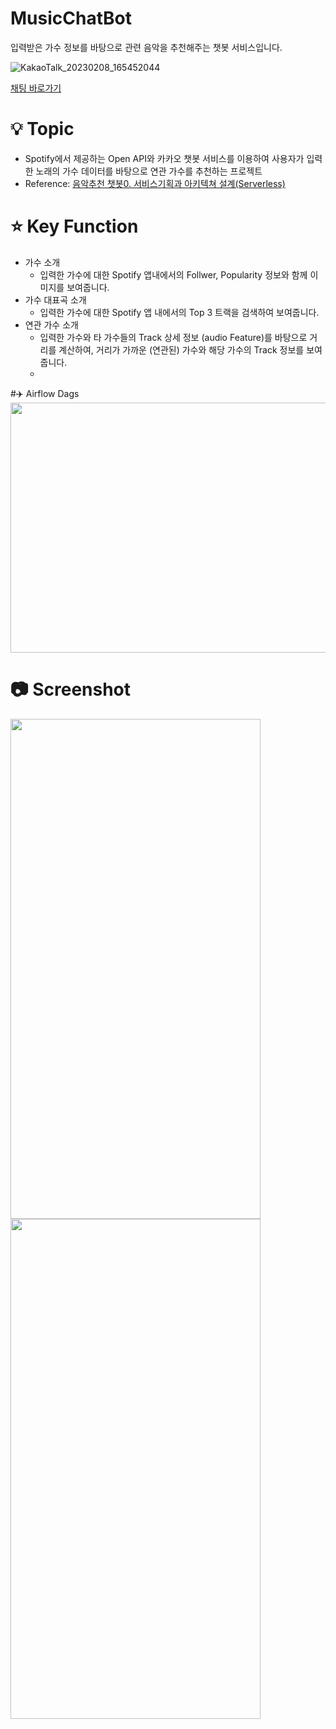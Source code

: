 # MusicChatBot
입력받은 가수 정보를 바탕으로 관련 음악을 추천해주는 챗봇 서비스입니다.

![KakaoTalk_20230208_165452044](https://user-images.githubusercontent.com/79965168/217502818-12e9201e-54c3-4632-9961-a635b9199daf.jpg)

[채팅 바로가기](https://pf.kakao.com/_vzbrxj/chat)

# 💡 Topic

- Spotify에서 제공하는 Open API와 카카오 챗봇 서비스를 이용하여 사용자가 입력한 노래의 가수 데이터를 바탕으로 연관 가수를 추천하는 프로젝트
- Reference: [음악추천 챗봇0. 서비스기획과 아키텍쳐 설계(Serverless)](https://pearlluck.tistory.com/473)

# ⭐️ Key Function

- 가수 소개
    - 입력한 가수에 대한 Spotify 앱내에서의 Follwer, Popularity 정보와 함께 이미지를 보여줍니다.
- 가수 대표곡 소개
    - 입력한 가수에 대한 Spotify 앱 내에서의 Top 3 트랙을 검색하여 보여줍니다.
- 연관 가수 소개
    - 입력한 가수와 타 가수들의 Track 상세 정보 (audio Feature)를 바탕으로 거리를 계산하여, 거리가 가까운 (연관된) 가수와 해당 가수의 Track 정보를 보여줍니다.
    - 
#✈️ Airflow Dags
<img src="https://user-images.githubusercontent.com/79965168/217505299-7a9100bc-2d88-4185-bbf7-c059c2af25bf.png"  width="1200" height="400"/>


# 📷 Screenshot

<p>
<img src="https://user-images.githubusercontent.com/79965168/217503095-9818f486-f9b8-4009-a97f-a5b89b6ef635.png"  width="400" height="800"/>
<img src="https://user-images.githubusercontent.com/79965168/217503083-3eb6e12c-768c-478c-bb96-db5274c23fb6.png"  width="400" height="800"/>

</p>
